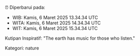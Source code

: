 ⏰ Diperbarui pada:
- WIB: Kamis, 6 Maret 2025 13.34.34 UTC
- WITA: Kamis, 6 Maret 2025 14.34.34 UTC
- WIT: Kamis, 6 Maret 2025 15.34.34 UTC

Kutipan Inspiratif:
"The earth has music for those who listen."


Kategori: nature

